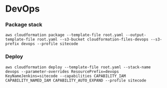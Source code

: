 # DevOps

### Package stack
    aws cloudformation package --template-file root.yaml --output-template-file root.yaml --s3-bucket cloudformation-files-devops --s3-prefix devops --profile sitecode

### Deploy
    aws cloudformation deploy --template-file root.yaml --stack-name devops --parameter-overrides ResourcePrefix=devops KeyNameJenkins=sitecode --capabilities CAPABILITY_IAM CAPABILITY_NAMED_IAM CAPABILITY_AUTO_EXPAND --profile sitecode  
